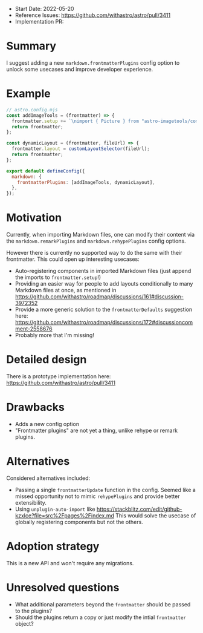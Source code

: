 - Start Date: 2022-05-20
- Reference Issues: https://github.com/withastro/astro/pull/3411
- Implementation PR: <!-- leave empty -->

# Summary

I suggest adding a new `markdown.frontmatterPlugins` config option to unlock some usecases and improve developer experience.

# Example

```js
// astro.config.mjs
const addImageTools = (frontmatter) => {
  frontmatter.setup += `\nimport { Picture } from "astro-imagetools/components";`;
  return frontmatter;
};

const dynamicLayout = (frontmatter, fileUrl) => {
  frontmatter.layout = customLayoutSelector(fileUrl);
  return frontmatter;
};

export default defineConfig({
  markdown: {
    frontmatterPlugins: [addImageTools, dynamicLayout],
  },
});
```

# Motivation

Currently, when importing Markdown files, one can modify their content via the `markdown.remarkPlugins` and `markdown.rehypePlugins` config options.

However there is currently no supported way to do the same with their frontmatter. This could open up interesting usecases:

- Auto-registering components in imported Markdown files (just append the imports to `frontmatter.setup`!)
- Providing an easier way for people to add layouts conditionally to many Markdown files at once, as mentioned in https://github.com/withastro/roadmap/discussions/161#discussion-3972352
- Provide a more generic solution to the `frontmatterDefaults` suggestion here: https://github.com/withastro/roadmap/discussions/172#discussioncomment-2558676
- Probably more that I'm missing!

# Detailed design

There is a prototype implementation here:
https://github.com/withastro/astro/pull/3411

# Drawbacks

- Adds a new config option
- "Frontmatter plugins" are not yet a thing, unlike rehype or remark plugins.

# Alternatives

Considered alternatives included:

- Passing a single `frontmatterUpdate` function in the config. Seemed like a missed
  opportunity not to mimic `rehypePlugins` and provide better extensibility.
- Using `unplugin-auto-import` like https://stackblitz.com/edit/github-kzxlce?file=src%2Fpages%2Findex.md
  This would solve the usecase of globally registering components but not the others.

# Adoption strategy

This is a new API and won't require any migrations.

# Unresolved questions

- What additional parameters beyond the `frontmatter` should be passed to the plugins?
- Should the plugins return a copy or just modify the intial `frontmatter` object?
